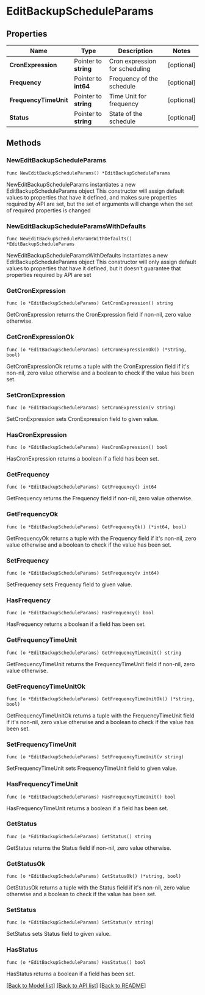 # EditBackupScheduleParams

## Properties

Name | Type | Description | Notes
------------ | ------------- | ------------- | -------------
**CronExpression** | Pointer to **string** | Cron expression for scheduling | [optional] 
**Frequency** | Pointer to **int64** | Frequency of the schedule | [optional] 
**FrequencyTimeUnit** | Pointer to **string** | Time Unit for frequency | [optional] 
**Status** | Pointer to **string** | State of the schedule | [optional] 

## Methods

### NewEditBackupScheduleParams

`func NewEditBackupScheduleParams() *EditBackupScheduleParams`

NewEditBackupScheduleParams instantiates a new EditBackupScheduleParams object
This constructor will assign default values to properties that have it defined,
and makes sure properties required by API are set, but the set of arguments
will change when the set of required properties is changed

### NewEditBackupScheduleParamsWithDefaults

`func NewEditBackupScheduleParamsWithDefaults() *EditBackupScheduleParams`

NewEditBackupScheduleParamsWithDefaults instantiates a new EditBackupScheduleParams object
This constructor will only assign default values to properties that have it defined,
but it doesn't guarantee that properties required by API are set

### GetCronExpression

`func (o *EditBackupScheduleParams) GetCronExpression() string`

GetCronExpression returns the CronExpression field if non-nil, zero value otherwise.

### GetCronExpressionOk

`func (o *EditBackupScheduleParams) GetCronExpressionOk() (*string, bool)`

GetCronExpressionOk returns a tuple with the CronExpression field if it's non-nil, zero value otherwise
and a boolean to check if the value has been set.

### SetCronExpression

`func (o *EditBackupScheduleParams) SetCronExpression(v string)`

SetCronExpression sets CronExpression field to given value.

### HasCronExpression

`func (o *EditBackupScheduleParams) HasCronExpression() bool`

HasCronExpression returns a boolean if a field has been set.

### GetFrequency

`func (o *EditBackupScheduleParams) GetFrequency() int64`

GetFrequency returns the Frequency field if non-nil, zero value otherwise.

### GetFrequencyOk

`func (o *EditBackupScheduleParams) GetFrequencyOk() (*int64, bool)`

GetFrequencyOk returns a tuple with the Frequency field if it's non-nil, zero value otherwise
and a boolean to check if the value has been set.

### SetFrequency

`func (o *EditBackupScheduleParams) SetFrequency(v int64)`

SetFrequency sets Frequency field to given value.

### HasFrequency

`func (o *EditBackupScheduleParams) HasFrequency() bool`

HasFrequency returns a boolean if a field has been set.

### GetFrequencyTimeUnit

`func (o *EditBackupScheduleParams) GetFrequencyTimeUnit() string`

GetFrequencyTimeUnit returns the FrequencyTimeUnit field if non-nil, zero value otherwise.

### GetFrequencyTimeUnitOk

`func (o *EditBackupScheduleParams) GetFrequencyTimeUnitOk() (*string, bool)`

GetFrequencyTimeUnitOk returns a tuple with the FrequencyTimeUnit field if it's non-nil, zero value otherwise
and a boolean to check if the value has been set.

### SetFrequencyTimeUnit

`func (o *EditBackupScheduleParams) SetFrequencyTimeUnit(v string)`

SetFrequencyTimeUnit sets FrequencyTimeUnit field to given value.

### HasFrequencyTimeUnit

`func (o *EditBackupScheduleParams) HasFrequencyTimeUnit() bool`

HasFrequencyTimeUnit returns a boolean if a field has been set.

### GetStatus

`func (o *EditBackupScheduleParams) GetStatus() string`

GetStatus returns the Status field if non-nil, zero value otherwise.

### GetStatusOk

`func (o *EditBackupScheduleParams) GetStatusOk() (*string, bool)`

GetStatusOk returns a tuple with the Status field if it's non-nil, zero value otherwise
and a boolean to check if the value has been set.

### SetStatus

`func (o *EditBackupScheduleParams) SetStatus(v string)`

SetStatus sets Status field to given value.

### HasStatus

`func (o *EditBackupScheduleParams) HasStatus() bool`

HasStatus returns a boolean if a field has been set.


[[Back to Model list]](../README.md#documentation-for-models) [[Back to API list]](../README.md#documentation-for-api-endpoints) [[Back to README]](../README.md)


